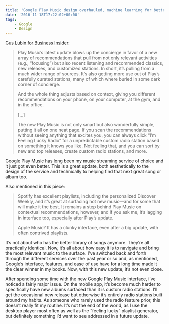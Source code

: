 ```yaml
---
title: 'Google Play Music design overhauled, machine learning for better discovery'
date: '2016-11-18T17:22:02+00:00'
tags:
    - Google
    - Design
---
```


[Gus Lubin for Business Insider](http://www.businessinsider.com/google-play-music-update-makes-it-great-2016-11):

> Play Music’s latest update blows up the concierge in favor of a new array of recommendations that pull from not only relevant activities (e.g., “focusing”) but also recent listening and recommended classics, new releases, and customized stations. In short, it’s pulling from a much wider range of sources. It’s also getting more use out of Play’s carefully curated stations, many of which where buried in some dark corner of concierge.
> 
>  And the whole thing adjusts based on context, giving you different recommendations on your phone, on your computer, at the gym, and in the office.
> 
>  [...]
> 
>  The new Play Music is not only smart but also wonderfully simple, putting it all on one neat page. If you scan the recommendations without seeing anything that excites you, you can always click “I’m Feeling Lucky Radio” for a unpredictable custom radio station based on something it knows you like. Not feeling that, and you can sort by new and top releases, create custom radio stations, and more.

Google Play Music has long been my music streaming service of choice and it just got even better. This is a great update, both aesthetically to the design of the service and technically to helping find that next great song or album too.

Also mentioned in this piece:

> Spotify has excellent playlists, including the personalized Discover Weekly, and it’s great at surfacing hot new music—and for some that will make it the best. It remains a step behind Play Music on contextual recommendations, however, and if you ask me, it’s lagging in interface too, especially after Play’s update.
> 
>  Apple Music? It has a clunky interface, even after a big update, with often contrived playlists.

It’s not about who has the better library of songs anymore. They’re all practically identical. Now, it’s all about how easy it is to navigate and bring the most relevant music to the surface. I’ve switched back and forth through the different services over the past year or so and, as mentioned, Google’s interface, features, and ease of use have for a long time made it the clear winner in my books. Now, with this new update, it’s not even close.

After spending some time with the new Google Play Music interface, i’ve noticed a fairly major issue. On the mobile app, it’s become much harder to specifically have new albums surfaced than it is custom radio stations. I’ll get the occasional new release but otherwise it’s entirely radio stations built around my habits. As someone who rarely used the radio feature prior, this doesn’t really fit my routine. It’s not the end of the world, as I use the desktop player most often as well as the “feeling lucky” playlist generator, but definitely something i’d want to see addressed in a future update.